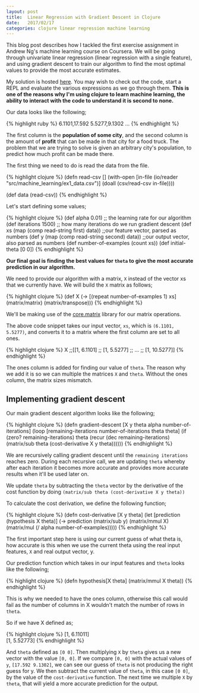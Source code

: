 ```yaml
---
layout: post
title:  Linear Regression with Gradient Descent in Clojure
date:   2017/02/17
categories: clojure linear regression machine learning
---
```


This blog post describes how I tackled the first exercise assignment in Andrew Ng's machine learning course on Coursera. We will be going through univariate linear regression (linear regression with a single feature), and using gradient descent to train our algorithm to find the most optimal values to provide the most accurate estimates.

My solution is hosted [here](https://github.com/c-j-j/clojure-machine-learning/blob/master/src/machine_learning/linear-regression.clj). You may wish to check out the code, start a REPL and evaluate the various expressions as we go through them. **This is one of the reasons why I'm using clojure to learn machine learning, the ability to interact with the code to understand it is second to none.**

Our data looks like the following;

{% highlight ruby %}
6.1101,17.592
5.5277,9.1302
...
{% endhighlight %}

The first column is the **population of some city**, and the second column is the amount of **profit** that can be made in that city for a food truck. The problem that we are trying to solve is given an arbitrary city's population, to predict how much profit can be made there.

The first thing we need to do is read the data from the file.

{% highlight clojure %}
(defn read-csv []
  (with-open [in-file (io/reader "src/machine_learning/ex1_data.csv")]
  (doall
   (csv/read-csv in-file))))

(def data (read-csv))
{% endhighlight %}

Let's start defining some values;

{% highlight clojure %}
(def alpha 0.01) ;; the learning rate for our algorithm
(def iterations 1500) ;; how many iterations do we run gradient descent
(def xs (map (comp read-string first) data)) ;;our feature vector, parsed as numbers
(def y (map (comp read-string second) data)) ;;our output vector, also parsed as numbers
(def number-of-examples (count xs))
(def initial-theta [0 0])
{% endhighlight %}

**Our final goal is finding the best values for `theta` to give the most accurate prediction in our algorithm.**

We need to provide our algorithm with a matrix, `X` instead of the vector xs that we currently have. We will build the `X` matrix as follows;

{% highlight clojure %}
(def X (-> [(repeat number-of-examples 1) xs]
           (matrix/matrix)
           (matrix/transpose)))
{% endhighlight %}

We'll be making use of the [core.matrix](https://github.com/mikera/core.matrix) library for our matrix operations.

The above code snippet takes our input vector, `xs`, which is `(6.1101, 5.5277)`, and converts it to a matrix where the first column are set to all ones.

{% highlight clojure %}
X
;;[[1, 6.1101]
;; [1, 5.5277]
;; ...
;; [1, 10.5277]]
{% endhighlight %}

The ones column is added for finding our value of `theta`. The reason why we add it is so we can multiple the matrices `X` and `theta`. Without the ones column, the matrix sizes mismatch.

Implementing gradient descent
----
Our main gradient descent algorithm looks like the following;

{% highlight clojure %}
(defn gradient-descent [X y theta alpha number-of-iterations]
  (loop [remaining-iterations number-of-iterations
         theta theta]
    (if (zero? remaining-iterations)
      theta
      (recur (dec remaining-iterations)
             (matrix/sub theta (cost-derivative X y theta))))))
{% endhighlight %}

We are recursively calling gradient descent until the `remaining iterations` reaches zero. During each recursive call, we are updating `theta` whereby after each iteration it becomes more accurate and provides more accurate results when it'll be used later on.

We update `theta` by subtracting the `theta` vector by the derivative of the cost function by doing `(matrix/sub theta (cost-derivative X y theta))`

To calculate the cost derivation, we define the following function;

{% highlight clojure %}
(defn cost-derivative [X y theta]
  (let [prediction (hypothesis X theta)]
    (-> prediction
        (matrix/sub y)
        (matrix/mmul X)
        (matrix/mul (/ alpha number-of-examples)))))
{% endhighlight %}

The first important step here is using our current guess of what theta is, how accurate is this when we use the current theta using the real input features, `X` and real output vector, y.

Our prediction function which takes in our input features and `theta` looks like the following;

{% highlight clojure %}
(defn hypothesis[X theta]
  (matrix/mmul X theta))
{% endhighlight %}

This is why we needed to have the ones column, otherwise this call would fail as the number of columns in X wouldn't match the number of rows in `theta`.

So if we have X defined as;

{% highlight clojure %}
[1, 6.11011]  
[1, 5.52773]
{% endhighlight %}

And `theta` defined as `[0 0]`. Then multiplying `X` by `theta` gives us a new vector with the value `[0, 0]`. If we compare `[0, 0]` with the actual values of `y`, `[17.592 9.1302]`, we can see our guess of `theta` is not producing the right guess for y. We then subtract the current value of `theta`, in this case `[0 0]`, by the value of the `cost-derivative` function. The next time we multiple `X` by `theta`, that will yield a more accurate prediction for the output.
